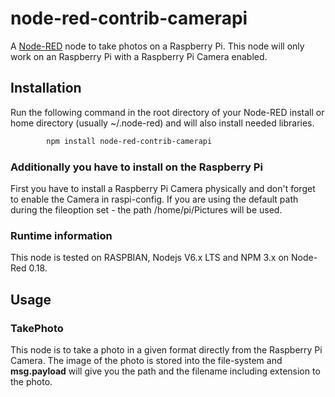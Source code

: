 # node-red-contrib-camerapi
A <a href="http://nodered.org" target="_new">Node-RED</a> node to take photos on a Raspberry Pi. This node will only work on an Raspberry Pi with a Raspberry Pi Camera enabled.

## Installation

Run the following command in the root directory of your Node-RED install or home directory (usually ~/.node-red) and will also install needed libraries.

```sh
        npm install node-red-contrib-camerapi
```

### Additionally you have to install on the Raspberry Pi 

First you have to install a Raspberry Pi Camera physically and don't forget to enable the Camera in raspi-config. 
If you are using the default path during the fileoption set - the path /home/pi/Pictures will be used.

### Runtime information
This node is tested on RASPBIAN, Nodejs V6.x LTS and NPM 3.x on Node-Red 0.18. 

## Usage

### TakePhoto

This node is to take a photo in a given format directly from the Raspberry Pi Camera. The image of the photo is stored into the file-system and <b>msg.payload</b> will give you the path and the filename including extension to the photo.